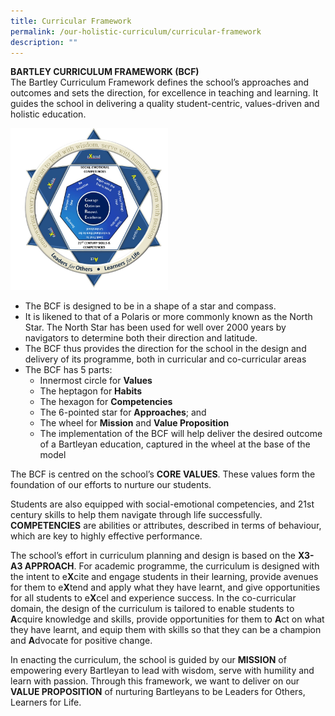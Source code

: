 ```yaml
---
title: Curricular Framework
permalink: /our-holistic-curriculum/curricular-framework
description: ""
---
```

**BARTLEY CURRICULUM FRAMEWORK (BCF)** <br>
The Bartley Curriculum Framework defines the school’s approaches and outcomes and sets the direction, for excellence in teaching and learning.  It guides the school in delivering a quality student-centric, values-driven and holistic education.

<img src="/images/Bartley%20Curricular%20Framework.jpg" 
     style="width:50%">

* The BCF is designed to be in a shape of a star and compass.
* It is likened to that of a Polaris or more commonly known as the North Star. The North Star has been used for well over 2000 years by navigators to determine both their direction and latitude.
* The BCF thus provides the direction for the school in the design and delivery of its programme, both in curricular and co-curricular areas
* The BCF has 5 parts: 
	* Innermost circle for **Values** 
	* The heptagon for **Habits**
	* The hexagon for **Competencies**
	* The 6-pointed star for **Approaches**; and
	* The wheel for **Mission** and **Value Proposition**
	* The implementation of the BCF will help deliver the desired outcome of a Bartleyan education, captured in the wheel at the base of the model

The BCF is centred on the school’s **CORE VALUES**.  These values form the foundation of our efforts to nurture our students.

Students are also equipped with social-emotional competencies, and 21st century skills to help them navigate through life successfully. **COMPETENCIES** are abilities or attributes, described in terms of behaviour, which are key to highly effective performance.

The school’s effort in curriculum planning and design is based on the **X3-A3 APPROACH**.  For academic programme, the curriculum is designed with the intent to e**X**cite and engage students in their learning, provide avenues for them to e**X**tend and apply what they have learnt, and give opportunities for all students to e**X**cel and experience success.  In the co-curricular domain, the design of the curriculum is tailored to enable students to **A**cquire knowledge and skills, provide opportunities for them to **A**ct on what they have learnt, and equip them with skills so that they can be a champion and **A**dvocate for positive change.

In enacting the curriculum, the school is guided by our **MISSION** of empowering every Bartleyan to lead with wisdom, serve with humility and learn with passion.  Through this framework, we want to deliver on our **VALUE PROPOSITION** of nurturing Bartleyans to be Leaders for Others, Learners for Life.